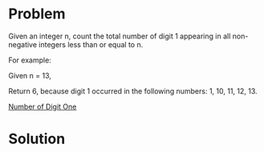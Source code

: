 
# Problem

Given an integer n, count the total number of digit 1 appearing in all non-
negative integers less than or equal to n.

For example:

Given n = 13,

Return 6, because digit 1 occurred in the following numbers: 1, 10, 11, 12,
13.



[Number of Digit One](https://leetcode.com/problems/number-of-digit-one)

# Solution




